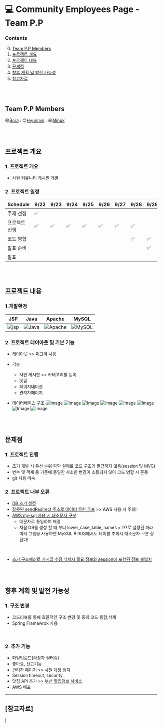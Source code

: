 # :computer: Community Employees Page - Team P.P

### 



### Contents

0. [Team P.P Members](#team-p.p-members)
1. [프로젝트 개요](#프로젝트-개요)
2. [프로젝트 내용](#프로젝트-내용)
3. [문제점](#문제점)
4. [향후 계획 및 발전 가능성](#향후-계획-및-발전-가능성)
5. [참고자료](#참고자료)

<br/><br/>

## Team P.P Members
[Bora]:https://github.com/Bora0k
[Hyunmin]:https://github.com/hyunminini
[Minuk]:https://github.com/poviea

:smile:[Bora] : :blush:[Hyunmin] : :laughing:[Minuk] 

<br/><br/>

## 프로젝트 개요
 ### 1. 프로젝트 개요
  - 사원 커뮤니티 게시판 개발

 ### 2. 프로젝트 일정
| Schedule | 9/22 | 9/23 | 9/24 | 9/25 | 9/26 | 9/27 | 9/28 |  9/29 |  9/30 |
| ----- | ----- | ----- | ----- | ----- | ----- | ----- | ----- | ----- |  ----- | 
| 주제 선정 | :white_check_mark: |  |  |  |  |  |  |  |
| 프로젝트 진행 | :white_check_mark: | :white_check_mark: | :white_check_mark: | :white_check_mark: | :white_check_mark:  | :white_check_mark:  | :white_check_mark:  |  |
| 코드 병합 |  |  |  |  |  |  | :white_check_mark: | :white_check_mark: |  |
| 발표 준비 |  |  |  |  |  |  | | :white_check_mark: |  |
| 발표 |  |  |  |  |  |  |  |  |  :white_check_mark:  |


<br/><br/>

## 프로젝트 내용
 ### 1.개발환경

| JSP | Java |  Apache   |  MySQL   |
| :--------: | :--------: | :------: | :-----: |
|   ![jsp]    |   ![Java]    | ![Apache] | ![MySQL] |

### 2. 프로젝트 레이아웃 및 기본 기능
 [피그마 사용]:https://www.figma.com/file/NSYJHmggBXPuJKYLswrBOM/Java-MiniProject?node-id=0%3A1
- 레이아웃 >> [피그마 사용]
- 기능
  - 사원 게시판 >> 카테고리별 등록
  - 댓글
  - 페이지네이션
  - 관리자페이지

- 데이터베이스 구조
![Image](https://user-images.githubusercontent.com/109777144/192930104-521b9b3d-f18f-40fd-ab72-9533f52e0f70.png)
![Image](https://user-images.githubusercontent.com/109777144/192930840-96ec80cb-fe55-437c-8231-548b646300cf.png)
![Image](https://user-images.githubusercontent.com/109777144/192931015-68fcdc38-da59-4cd0-941a-e5eaf165869f.png)
![Image](https://user-images.githubusercontent.com/109777144/192931338-ceddc402-413c-43fe-b7a1-6fae4574afe5.png)
![Image](https://user-images.githubusercontent.com/109777144/192931257-aa6e2ada-dd1a-4295-bace-da07eaf03b70.png)
![Image](https://user-images.githubusercontent.com/109777144/192931428-b87f40e7-5f49-4913-93e3-98ff7e3e6785.png)
![Image](https://user-images.githubusercontent.com/109777144/192931466-3ccee591-3028-4ba3-aced-a3fcba8e0ef7.png)
![Image](https://user-images.githubusercontent.com/109777144/192942340-3045a025-93c3-4398-a667-98d1dcbe0ac7.png)

<br/><br/>

## 문제점
 ### 1. 프로젝트 진행
  + 초기 개발 시 우선 순위 파악 실패로 코드 구조가 깔끔하지 않음(session 및 MVC)
  + 변수 및 객체 등 기존에 통일한 사소한 변경이 소통되지 않아 코드 병합 시 혼동
  + git 사용 미숙
 
 ### 2. 프로젝트 내부 오류
 [DB 초기 설정]:https://github.com/hyunminini/CommunityPage/issues/41
 [잘못된 sendRedirect 주소로 데이터 무한 루프]:https://github.com/hyunminini/CommunityPage/issues/39
 [AWS my-sql 사용 시 대소문자 구분]:https://github.com/hyunminini/CommunityPage/issues/11
 [초기 구조에러로 게시글 수정 삭제시 필요 정보와 session에 포함된 정보 불일치]:https://github.com/hyunminini/CommunityPage/issues/40
 
 + [DB 초기 설정]
 + [잘못된 sendRedirect 주소로 데이터 무한 루프] >> AWS 사용 시 주의!
 + [AWS my-sql 사용 시 대소문자 구분]
   * 대문자로 통일하여 해결
   * 처음 DB를 생성 할 때 부터 lower_case_table_names = 1으로 설정된 파라미터 그룹을 사용하면 MySQL 8 RDS에서도 테이블 조회시 대소문자 구분 잘 된다!

 


 + [초기 구조에러로 게시글 수정 삭제시 필요 정보와 session에 포함된 정보 불일치] 

<br/><br/>

## 향후 계획 및 발전 가능성
 ### 1. 구조 변경
 - 코드리뷰를 통해 효율적인 구조 변경 및 중복 코드 통합,삭제
 - Spring Framewrok 사용
 
 <br/>
  
  ### 2. 추가 기능
  [부산 맛집정보 서비스]:https://www.data.go.kr/data/15063472/openapi.do
  
  - 파일업로드(확장자 필터링)
  - 좋아요, 신고기능
  - 관리자 페이지 >> 사원 계정 정지
  - Session timeout, security
  - 맛집 API 추가 >> [부산 맛집정보 서비스]
  - AWS 배포

  

------------------
## [참고자료]
|



[jsp]: https://cdn-icons-png.flaticon.com/128/29/29540.png
[Java]: https://cdn-icons-png.flaticon.com/128/226/226777.png
[Apache]: https://tomcat.apache.org/res/images/tomcat.png
[MySQL]: https://cdn-icons-png.flaticon.com/128/919/919836.png

